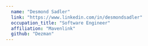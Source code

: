 ```yaml
---
  name: "Desmond Sadler"
  link: "https://www.linkedin.com/in/desmondsadler"
  occupation_title: "Software Engineer"
  affiliation: "Mavenlink"
  github: "Dezman"
---
```

